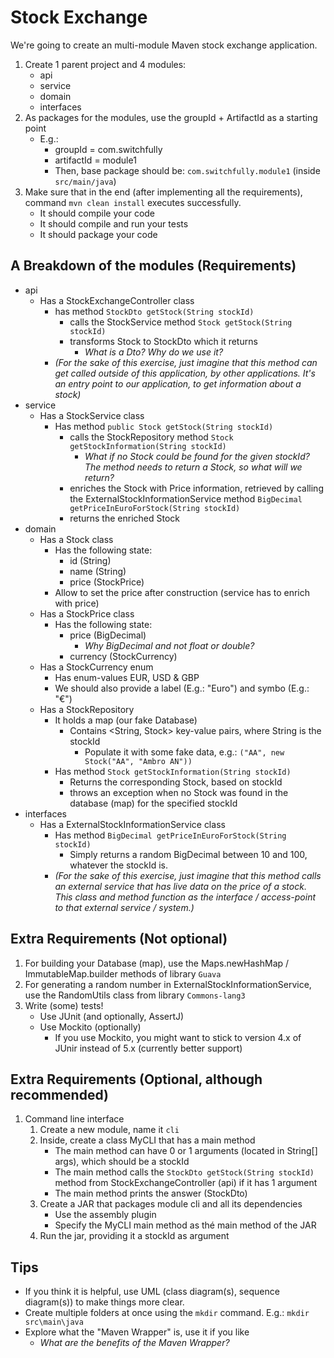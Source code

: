 # Stock Exchange

We're going to create an multi-module Maven stock exchange application.

1. Create 1 parent project and 4 modules:
    - api
    - service
    - domain
    - interfaces
2. As packages for the modules, use the groupId + ArtifactId as a starting point
    - E.g.: 
        - groupId = com.switchfully
        - artifactId = module1
        - Then, base package should be: `com.switchfully.module1` (inside `src/main/java`)
3. Make sure that in the end (after implementing all the requirements), 
command `mvn clean install` executes successfully.
    - It should compile your code
    - It should compile and run your tests
    - It should package your code
    
## A Breakdown of the modules (Requirements)

- api
    - Has a StockExchangeController class
        - has method `StockDto getStock(String stockId)`
            - calls the StockService method `Stock getStock(String stockId)`
            - transforms Stock to StockDto which it returns
                - *What is a Dto? Why do we use it?*
        - *(For the sake of this exercise, just imagine that this method can get called outside of this application, by other applications. 
        It's an entry point to our application, to get information about a stock)*
- service
    - Has a StockService class
        - Has method `public Stock getStock(String stockId)`
            - calls the StockRepository method `Stock getStockInformation(String stockId)`
                - *What if no Stock could be found for the given stockId? 
                The method needs to return a Stock, so what will we return?*
            - enriches the Stock with Price information, 
            retrieved by calling the ExternalStockInformationService method `BigDecimal getPriceInEuroForStock(String stockId)`
            - returns the enriched Stock
- domain
    - Has a Stock class
        - Has the following state:
            - id (String)
            - name (String)
            - price (StockPrice)
        - Allow to set the price after construction (service has to enrich with price)
    - Has a StockPrice class
        - Has the following state:
            - price (BigDecimal)
                - *Why BigDecimal and not float or double?*
            - currency (StockCurrency)
    - Has a StockCurrency enum
        - Has enum-values EUR, USD & GBP
        - We should also provide a label (E.g.: "Euro") and symbo (E.g.: "€")
    - Has a StockRepository
        - It holds a map (our fake Database) 
            - Contains <String, Stock> key-value pairs, where String is the stockId
                - Populate it with some fake data, e.g.: `("AA", new Stock("AA", "Ambro AN"))`
        - Has method `Stock getStockInformation(String stockId)`
            - Returns the corresponding Stock, based on stockId
            - throws an exception when no Stock was found in the database (map) for the specified stockId
- interfaces
    - Has a ExternalStockInformationService class
        - Has method `BigDecimal getPriceInEuroForStock(String stockId)`
            - Simply returns a random BigDecimal between 10 and 100, whatever the stockId is.
        - *(For the sake of this exercise, just imagine that this method calls an external service that has live data on the price of a stock. 
        This class and method function as the interface / access-point to that external service / system.)*         

## Extra Requirements (Not optional)
1. For building your Database (map), use the Maps.newHashMap / ImmutableMap.builder methods of library `Guava`
2. For generating a random number in ExternalStockInformationService, use the RandomUtils class from library `Commons-lang3`
3. Write (some) tests!
    - Use JUnit (and optionally, AssertJ)
    - Use Mockito (optionally)
        - If you use Mockito, you might want to stick to version 4.x of JUnir instead of 5.x (currently better support)

## Extra Requirements (Optional, although recommended)
1. Command line interface
    1. Create a new module, name it `cli`
    2. Inside, create a class MyCLI that has a main method
        - The main method can have 0 or 1 arguments (located in String[] args), which should be a stockId
        - The main method calls the `StockDto getStock(String stockId)` method from StockExchangeController (api) if it has 1 argument
        - The main method prints the answer (StockDto)
    3. Create a JAR that packages module cli and all its dependencies
        - Use the assembly plugin
        - Specify the MyCLI main method as thé main method of the JAR
    4. Run the jar, providing it a stockId as argument

## Tips    
- If you think it is helpful, use UML (class diagram(s), sequence diagram(s)) to make things more clear.
- Create multiple folders at once using the `mkdir` command. E.g.: `mkdir src\main\java`
- Explore what the "Maven Wrapper" is, use it if you like
    - *What are the benefits of the Maven Wrapper?*
